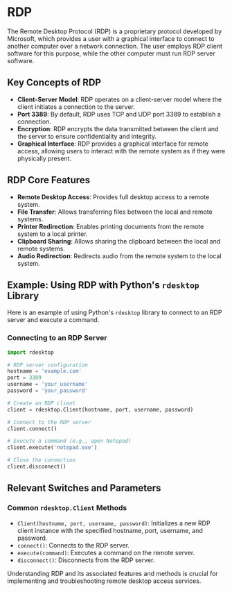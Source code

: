 # RDP

The Remote Desktop Protocol (RDP) is a proprietary protocol developed by Microsoft, which provides a user with a graphical interface to connect to another computer over a network connection. The user employs RDP client software for this purpose, while the other computer must run RDP server software.

## Key Concepts of RDP

- **Client-Server Model**: RDP operates on a client-server model where the client initiates a connection to the server.
- **Port 3389**: By default, RDP uses TCP and UDP port 3389 to establish a connection.
- **Encryption**: RDP encrypts the data transmitted between the client and the server to ensure confidentiality and integrity.
- **Graphical Interface**: RDP provides a graphical interface for remote access, allowing users to interact with the remote system as if they were physically present.

## RDP Core Features

- **Remote Desktop Access**: Provides full desktop access to a remote system.
- **File Transfer**: Allows transferring files between the local and remote systems.
- **Printer Redirection**: Enables printing documents from the remote system to a local printer.
- **Clipboard Sharing**: Allows sharing the clipboard between the local and remote systems.
- **Audio Redirection**: Redirects audio from the remote system to the local system.

## Example: Using RDP with Python's `rdesktop` Library

Here is an example of using Python's `rdesktop` library to connect to an RDP server and execute a command.

### Connecting to an RDP Server

```python
import rdesktop

# RDP server configuration
hostname = 'example.com'
port = 3389
username = 'your_username'
password = 'your_password'

# Create an RDP client
client = rdesktop.Client(hostname, port, username, password)

# Connect to the RDP server
client.connect()

# Execute a command (e.g., open Notepad)
client.execute('notepad.exe')

# Close the connection
client.disconnect()
```

## Relevant Switches and Parameters

### Common `rdesktop.Client` Methods
- `Client(hostname, port, username, password)`: Initializes a new RDP client instance with the specified hostname, port, username, and password.
- `connect()`: Connects to the RDP server.
- `execute(command)`: Executes a command on the remote server.
- `disconnect()`: Disconnects from the RDP server.

Understanding RDP and its associated features and methods is crucial for implementing and troubleshooting remote desktop access services.